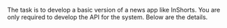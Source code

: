 The task is to develop a basic version of a news app like InShorts. You are only required to develop the API for the system. Below are the details.

